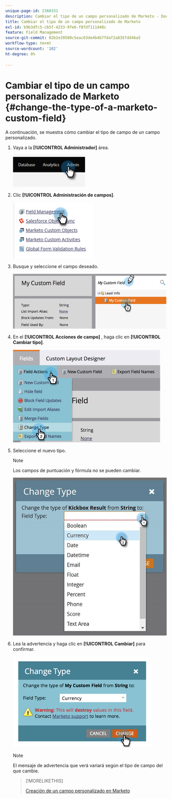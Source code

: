 ```yaml
---
unique-page-id: 2360331
description: Cambiar el tipo de un campo personalizado de Marketo - Documentos de Marketo - Documentación del producto
title: Cambiar el tipo de un campo personalizado de Marketo
exl-id: b9b3dfc5-cb5f-4233-9fe6-f8fdf111d48c
feature: Field Management
source-git-commit: 02b2e39580c5eac63de4b4b7fdaf2a835fdd4ba5
workflow-type: tm+mt
source-wordcount: '102'
ht-degree: 0%

---
```


# Cambiar el tipo de un campo personalizado de Marketo {#change-the-type-of-a-marketo-custom-field}

A continuación, se muestra cómo cambiar el tipo de campo de un campo personalizado.

1. Vaya a la **[!UICONTROL Administrador]** área.

   ![](assets/change-the-type-of-a-marketo-custom-field-1.png)

1. Clic **[!UICONTROL Administración de campos]**.

   ![](assets/change-the-type-of-a-marketo-custom-field-2.png)

1. Busque y seleccione el campo deseado.

   ![](assets/change-the-type-of-a-marketo-custom-field-3.png)

1. En el **[!UICONTROL Acciones de campo]** , haga clic en **[!UICONTROL Cambiar tipo]**.

   ![](assets/change-the-type-of-a-marketo-custom-field-4.png)

1. Seleccione el nuevo tipo.

   >[!NOTE]
   >
   >Los campos de puntuación y fórmula no se pueden cambiar.

   ![](assets/change-the-type-of-a-marketo-custom-field-5.png)

1. Lea la advertencia y haga clic en **[!UICONTROL Cambiar]** para confirmar.

   ![](assets/change-the-type-of-a-marketo-custom-field-6.png)

   >[!NOTE]
   >
   >El mensaje de advertencia que verá variará según el tipo de campo del que cambie.

   >[!MORELIKETHIS]
   >
   >[Creación de un campo personalizado en Marketo](/help/marketo/product-docs/administration/field-management/create-a-custom-field-in-marketo.md)
